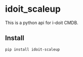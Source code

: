 # idoit_scaleup

This is a python api for i-doit CMDB.

## Install

```bash
pip install idoit-scaleup
```
